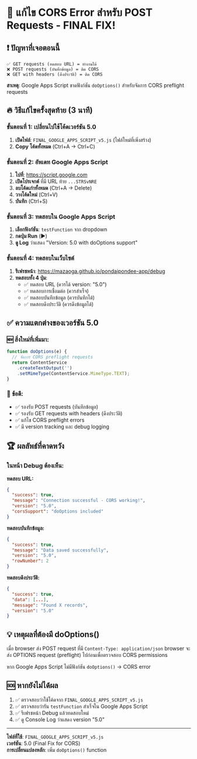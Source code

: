 # 🚨 แก้ไข CORS Error สำหรับ POST Requests - FINAL FIX!

## ❗ ปัญหาที่เจอตอนนี้
```
✅ GET requests (ทดสอบ URL) = ทำงานได้
❌ POST requests (บันทึกข้อมูล) = ติด CORS
❌ GET with headers (ดึงประวัติ) = ติด CORS
```

**สาเหตุ**: Google Apps Script ขาดฟังก์ชัน `doOptions()` สำหรับจัดการ CORS preflight requests

## 🔥 วิธีแก้ไขครั้งสุดท้าย (3 นาที)

### ขั้นตอนที่ 1: เปลี่ยนไปใช้โค้ดเวอร์ชัน 5.0
1. **เปิดไฟล์**: `FINAL_GOOGLE_APPS_SCRIPT_v5.js` (ไฟล์ใหม่ที่เพิ่งสร้าง)
2. **Copy โค้ดทั้งหมด** (Ctrl+A → Ctrl+C)

### ขั้นตอนที่ 2: อัพเดท Google Apps Script
1. **ไปที่**: https://script.google.com
2. **เปิดโปรเจกต์** ที่มี URL ท้าย `...STRSvNRE`
3. **ลบโค้ดเก่าทั้งหมด** (Ctrl+A → Delete)
4. **วางโค้ดใหม่** (Ctrl+V)
5. **บันทึก** (Ctrl+S)

### ขั้นตอนที่ 3: ทดสอบใน Google Apps Script
1. **เลือกฟังก์ชัน**: `testFunction` จาก dropdown
2. **กดปุ่ม Run** (▶️)
3. **ดู Log** ว่าแสดง "Version: 5.0 with doOptions support"

### ขั้นตอนที่ 4: ทดสอบในเว็บไซต์
1. **รีเฟรชหน้า**: https://mazaoga.github.io/pondaipondee-app/debug
2. **ทดสอบทั้ง 4 ปุ่ม**:
   - ✅ ทดสอบ URL (ควรได้ version: "5.0")
   - ✅ ทดสอบการเชื่อมต่อ (ควรสำเร็จ)
   - ✅ ทดสอบบันทึกข้อมูล (ควรบันทึกได้)
   - ✅ ทดสอบดึงประวัติ (ควรดึงข้อมูลได้)

## ✅ ความแตกต่างของเวอร์ชัน 5.0

### 🆕 สิ่งใหม่ที่เพิ่มมา:
```javascript
function doOptions(e) {
  // จัดการ CORS preflight requests
  return ContentService
    .createTextOutput('')
    .setMimeType(ContentService.MimeType.TEXT);
}
```

### 🎯 ข้อดี:
- ✅ รองรับ POST requests (บันทึกข้อมูล)
- ✅ รองรับ GET requests with headers (ดึงประวัติ)
- ✅ แก้ไข CORS preflight errors
- ✅ มี version tracking และ debug logging

## 🏆 ผลลัพธ์ที่คาดหวัง

### ในหน้า Debug ต้องเห็น:

**ทดสอบ URL:**
```json
{
  "success": true,
  "message": "Connection successful - CORS working!",
  "version": "5.0",
  "corsSupport": "doOptions included"
}
```

**ทดสอบบันทึกข้อมูล:**
```json
{
  "success": true,
  "message": "Data saved successfully",
  "version": "5.0",
  "rowNumber": 2
}
```

**ทดสอบดึงประวัติ:**
```json
{
  "success": true,
  "data": [...],
  "message": "Found X records",
  "version": "5.0"
}
```

## 💡 เหตุผลที่ต้องมี doOptions()

เมื่อ browser ส่ง POST request ที่มี `Content-Type: application/json` browser จะส่ง OPTIONS request (preflight) ไปก่อนเพื่อตรวจสอบ CORS permissions

หาก Google Apps Script ไม่มีฟังก์ชัน `doOptions()` → CORS error

## 🆘 หากยังไม่ได้ผล

1. ✅ ตรวจสอบว่าใช้โค้ดจาก `FINAL_GOOGLE_APPS_SCRIPT_v5.js`
2. ✅ ตรวจสอบว่ารัน `testFunction` สำเร็จใน Google Apps Script
3. ✅ รีเฟรชหน้า Debug แล้วทดสอบใหม่
4. ✅ ดู Console Log ว่าแสดง version "5.0"

---

**ไฟล์ที่ใช้**: `FINAL_GOOGLE_APPS_SCRIPT_v5.js`  
**เวอร์ชัน**: 5.0 (Final Fix for CORS)  
**การเปลี่ยนแปลงหลัก**: เพิ่ม `doOptions()` function
